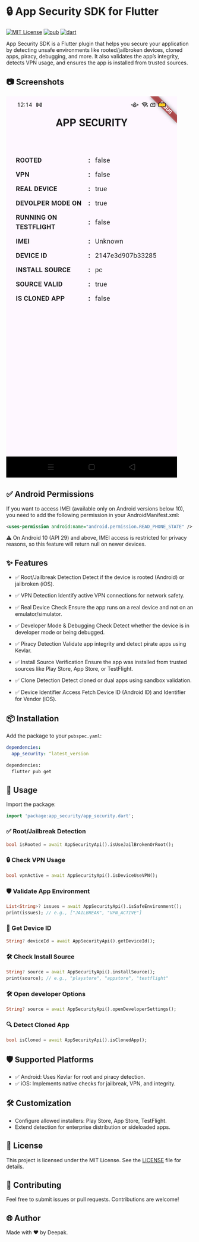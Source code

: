 # 🔒 App Security SDK for Flutter

[![MIT License](https://img.shields.io/badge/License-MIT-green.svg)](https://pub.dev/packages/app_security)
[![pub](https://img.shields.io/pub/v/app_security)](https://pub.dev/packages/app_security)
[![dart](https://img.shields.io/badge/dart-pure%20dart-success)](https://pub.dev/packages/app_security)

App Security SDK is a Flutter plugin that helps you secure your application by detecting unsafe environments like rooted/jailbroken devices, cloned apps, piracy, debugging, and more. It also validates the app’s integrity, detects VPN usage, and ensures the app is installed from trusted sources.

## 📷 Screenshots

![gif](./example/images/screen-shot.jpg)

## ✅ Android Permissions
If you want to access IMEI (available only on Android versions below 10), you need to add the following permission in your AndroidManifest.xml:
```xml
<uses-permission android:name="android.permission.READ_PHONE_STATE" />
```
⚠️ On Android 10 (API 29) and above, IMEI access is restricted for privacy reasons, so this feature will return null on newer devices.

## ✨ Features

- ✅ Root/Jailbreak Detection
    Detect if the device is rooted (Android) or jailbroken (iOS).

- ✅ VPN Detection
    Identify active VPN connections for network safety.

- ✅ Real Device Check
    Ensure the app runs on a real device and not on an emulator/simulator.

- ✅ Developer Mode & Debugging Check
    Detect whether the device is in developer mode or being debugged.

- ✅ Piracy Detection
    Validate app integrity and detect pirate apps using Kevlar.

- ✅ Install Source Verification
    Ensure the app was installed from trusted sources like Play Store, App Store, or TestFlight.

- ✅ Clone Detection
    Detect cloned or dual apps using sandbox validation.

- ✅ Device Identifier Access
    Fetch Device ID (Android ID) and Identifier for Vendor (iOS).

## 📦 Installation
Add the package to your `pubspec.yaml`:

```yaml
dependencies:
  app_security: ^latest_version
```

```sh
dependencies:
  flutter pub get
```


## 🚀 Usage
Import the package:
```dart
import 'package:app_security/app_security.dart';
```

### ✅ Root/Jailbreak Detection
```dart
bool isRooted = await AppSecurityApi().isUseJailBrokenOrRoot();
```

### 🔒 Check VPN Usage
```dart
bool vpnActive = await AppSecurityApi().isDeviceUseVPN();
```

### 🛡️ Validate App Environment
```dart
List<String>? issues = await AppSecurityApi().isSafeEnvironment();
print(issues); // e.g., ["JAILBREAK", "VPN_ACTIVE"]
```

### 📲 Get Device ID
```dart
String? deviceId = await AppSecurityApi().getDeviceId();
```

### 🛠 Check Install Source
```dart
String? source = await AppSecurityApi().installSource();
print(source); // e.g., "playstore", "appstore", "testflight"
```

### 🛠 Open developer Options
```dart
String? source = await AppSecurityApi().openDeveloperSettings();
```

### 🔍 Detect Cloned App
```dart
bool isCloned = await AppSecurityApi().isClonedApp();
```

## 🛡 Supported Platforms
- ✅ Android: Uses Kevlar for root and piracy detection.
- ✅ iOS: Implements native checks for jailbreak, VPN, and integrity.


## 🛠️ Customization
- Configure allowed installers: Play Store, App Store, TestFlight.
- Extend detection for enterprise distribution or sideloaded apps.

## 📄 License
This project is licensed under the MIT License. See the [LICENSE](https://github.com/deepak07082/app_security/blob/main/LICENSE) file for details.

## 💬 Contributing
Feel free to submit issues or pull requests. Contributions are welcome!

## 🌐 Author
Made with ❤️ by Deepak.